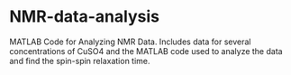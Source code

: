 # NMR-data-analysis
MATLAB Code for Analyzing NMR Data. 
Includes data for several concentrations of CuSO4 and the MATLAB code used to analyze the data and find the spin-spin relaxation time.
